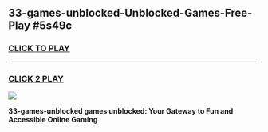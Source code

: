 
## 33-games-unblocked-Unblocked-Games-Free-Play #5s49c
<h3>
<a href="https://us.freeplayer.one?title=33-games-unblocked&ref=9M">CLICK TO PLAY</a></h3>
<hr>

<h3>
<a href="https://us.freeplayer.one?title=33-games-unblocked&ref=9M">CLICK 2 PLAY</a>
  
</h3>

<a href="https://us.freeplayer.one?title=33-games-unblocked&ref=9M"><img src="https://clearcache.store/games.png"></a>


**33-games-unblocked games unblocked: Your Gateway to Fun and Accessible Online Gaming**
